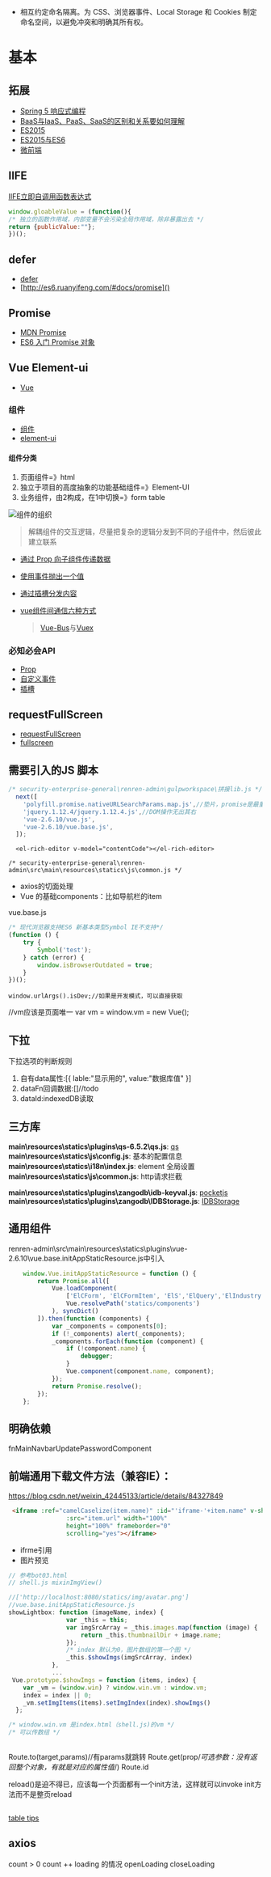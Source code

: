[](https://zhuanlan.zhihu.com/p/32378432)
- 相互约定命名隔离。为 CSS、浏览器事件、Local Storage 和 Cookies 制定命名空间，以避免冲突和明确其所有权。

# 基本

## 拓展

- [Spring 5 响应式编程](https://www.ibm.com/developerworks/cn/java/spring5-webflux-reactive/index.html)
- [BaaS与IaaS、PaaS、SaaS的区别和关系要如何理解](https://www.zhihu.com/question/23048744)
- [ES2015](https://babeljs.io/docs/en/learn)
- [ES2015与ES6](http://es6.ruanyifeng.com/)
- [微前端](https://zhuanlan.zhihu.com/p/32378432)

## IIFE

[IIFE立即自调用函数表达式](https://developer.mozilla.org/zh-CN/docs/Glossary/%E7%AB%8B%E5%8D%B3%E6%89%A7%E8%A1%8C%E5%87%BD%E6%95%B0%E8%A1%A8%E8%BE%BE%E5%BC%8F)

```js
window.gloableValue = (function(){
/* 独立的函数作用域，内部变量不会污染全局作用域，除非暴露出去 */
return {publicValue:""};
})();
```

## defer

- [defer](https://developer.mozilla.org/zh-CN/docs/Web/HTML/Element/script)
- [http://es6.ruanyifeng.com/#docs/promise]()

## Promise

- [MDN Promise](https://developer.mozilla.org/zh-CN/docs/Web/JavaScript/Reference/Global_Objects/Promise)
- [ES6 入门 Promise 对象](http://es6.ruanyifeng.com/#docs/promise)

## Vue Element-ui

- [Vue](https://cn.vuejs.org/v2/guide/)

### 组件

- [组件](https://cn.vuejs.org/v2/guide/components.html)
- [element-ui](https://element.eleme.cn/#/zh-CN/component/installation)

#### 组件分类

1. 页面组件=》html
1. 独立于项目的高度抽象的功能基础组件=》Element-UI
1. 业务组件，由2构成，在1中切换=》form table

![组件的组织](../img/doc/components.png)
>解耦组件的交互逻辑，尽量把复杂的逻辑分发到不同的子组件中，然后彼此建立联系

- [通过 Prop 向子组件传递数据](https://cn.vuejs.org/v2/guide/components.html#%E9%80%9A%E8%BF%87-Prop-%E5%90%91%E5%AD%90%E7%BB%84%E4%BB%B6%E4%BC%A0%E9%80%92%E6%95%B0%E6%8D%AE)
- [使用事件抛出一个值](https://cn.vuejs.org/v2/guide/components.html#%E4%BD%BF%E7%94%A8%E4%BA%8B%E4%BB%B6%E6%8A%9B%E5%87%BA%E4%B8%80%E4%B8%AA%E5%80%BC)
- [通过插槽分发内容](https://cn.vuejs.org/v2/guide/components.html#%E9%80%9A%E8%BF%87%E6%8F%92%E6%A7%BD%E5%88%86%E5%8F%91%E5%86%85%E5%AE%B9)

- [vue组件间通信六种方式](https://mp.weixin.qq.com/s?__biz=MzU3NjczNDk2MA==&mid=2247484242&idx=1&sn=4e235a9e3828e1bae7f5206beb943636&chksm=fd0e10cdca7999db1ec733d7b3aec9d81289dddc930072224483c4cd7ed72588ba1b17a11e69&mpshare=1&scene=2&srcid=&from=timeline&key=2284a33865482fc0d9be17065a192d3ffe3b8ef2d777135085ed2a697f89a6655181e73f125bfc240e6b4031659d13f3df8c03b1d9386af74c6707bcfaefb2a1faa6d848e54f65cf55f25b54b71b4c3e&ascene=14&uin=NTY4MTYyOTM1&devicetype=Windows+10&version=62060833&lang=zh_CN&pass_ticket=1ry6TctsVUumWrCOFVRXE1pqSL%2BzHPUgfXH9snSNy2w8XSMqFyOOW9pfi20xLbTy)
  >[Vue-Bus](https://juejin.im/post/5a4353766fb9a044fb080927)与[Vuex](https://juejin.im/entry/58cb4c36b123db00532076a2)

### 必知必会API

- [Prop](https://cn.vuejs.org/v2/guide/components-props.html#ad)
- [自定义事件](https://cn.vuejs.org/v2/guide/components-custom-events.html)
- [插槽](https://cn.vuejs.org/v2/guide/components-slots.html)

## requestFullScreen

- [requestFullScreen](https://developer.mozilla.org/zh-CN/docs/Web/API/Element/requestFullScreen)
- [fullscreen](https://javascript.ruanyifeng.com/htmlapi/fullscreen.html#toc1)

## 需要引入的JS 脚本

```js
/* security-enterprise-general\renren-admin\gulpworkspace\拼接lib.js */
  next([
    'polyfill.promise.nativeURLSearchParams.map.js',//垫片，promise是最重要的垫片
    'jquery.1.12.4/jquery.1.12.4.js',//DOM操作无出其右
    'vue-2.6.10/vue.js',
    'vue-2.6.10/vue.base.js',
  ]);
```

      <el-rich-editor v-model="contentCode"></el-rich-editor>


`/* security-enterprise-general\renren-admin\src\main\resources\statics\js\common.js */`

- axios的切面处理
- Vue 的基础components：比如导航栏的item

vue.base.js

```js
/* 现代浏览器支持ES6 新基本类型Symbol IE不支持*/
(function () {
    try {
        Symbol('test');
    } catch (error) {
        window.isBrowserOutdated = true;
    }
})();
```

`window.urlArgs().isDev;//如果是开发模式，可以直接获取`

//vm应该是页面唯一
var vm = window.vm = new Vue();

## 下拉

下拉选项的判断规则

 1. 自有data属性:[{
   lable:"显示用的",
   value:"数据库值"
 }]
 1. dataFn回调数据:[]//todo
 1. dataId:indexedDB读取

## 三方库

**main\resources\statics\plugins\qs-6.5.2\qs.js**: [qs](https://github.com/ljharb/qs)
**main\resources\statics\js\config.js**: 基本的配置信息
**main\resources\statics\i18n\index.js**: element 全局设置
**main\resources\statics\js\common.js**: http请求拦截
<!-- **main\resources\statics\plugins\zangodb\zangodb.min.js**: [zangodb](https://erikolson186.github.io/zangodb/Db.html) -->
**main\resources\statics\plugins\zangodb\idb-keyval.js**: [pocketjs](https://github.com/vincentracine/pocketjs)
**main\resources\statics\plugins\zangodb\IDBStorage.js**: [IDBStorage](https://github.com/vincentracine/pocketjs)

## 通用组件

renren-admin\src\main\resources\statics\plugins\vue-2.6.10\vue.base.initAppStaticResource.js中引入
```js
    window.Vue.initAppStaticResource = function () {
        return Promise.all([
            Vue.loadComponent(
                ['ElCForm', 'ElCFormItem', 'ElS','ElQuery','ElIndustry','ElAdministrative'],
                Vue.resolvePath('statics/components')
            ), syncDict()
        ]).then(function (components) {
            var _components = components[0];
            if (!_components) alert(_components);
            _components.forEach(function (component) {
                if (!component.name) {
                    debugger;
                }
                Vue.component(component.name, component);
            });
            return Promise.resolve();
        });
    };
```

## 明确依赖

fnMainNavbarUpdatePasswordComponent


## 前端通用下载文件方法（兼容IE）：
https://blog.csdn.net/weixin_42445133/article/details/84327849

```html
 <iframe :ref="camelCaselize(item.name)" :id="'iframe-'+item.name" v-show="iframeVisibleHandle(item)"
                :src="item.url" width="100%"
                height="100%" frameborder="0"
                scrolling="yes"></iframe>
```

- ifrme引用
- 图片预览

```js
// 参考bot03.html
// shell.js mixinImgView()

//['http://localhost:8080/statics/img/avatar.png']
//vue.base.initAppStaticResource.js
showLightbox: function (imageName, index) {
                var _this = this;
                var imgSrcArray = _this.images.map(function (image) {
                    return _this.thumbnailDir + image.name;
                });
                /* index 默认为0，图片数组的第一个图 */
                _this.$showImgs(imgSrcArray, index)
            },
            ...
 Vue.prototype.$showImgs = function (items, index) {
    var _vm = (window.win) ? window.win.vm : window.vm;
    index = index || 0;
    _vm.setImgItems(items).setImgIndex(index).showImgs()
  };

/* window.win.vm 是index.html（shell.js)的vm */
/* 可以传数组 */
```

## 

Route.to(target,params)//有params就跳转
Route.get(prop/*可选参数：没有返回整个对象，有就是对应的属性值*/)
Route.id

reload()是迫不得已，应该每一个页面都有一个init方法，这样就可以invoke init方法而不是整页reload

## 

[table tips](https://segmentfault.com/q/1010000014973813)

## axios
count > 0 
count ++ 
loading 的情况
openLoading
closeLoading

